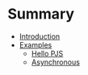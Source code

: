 # Summary

* [Introduction](README.md)
* [Examples](docs/examples/introduction.md)
   * [Hello PJS](docs/examples/hello-pjs.md)
   * [Asynchronous](docs/examples/asynchronous.md)

